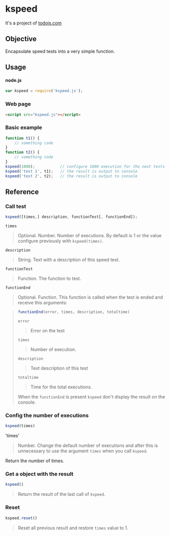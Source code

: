 # kspeed

It's a project of [todojs.com](http://www.todojs.com)

## Objective

Encapsulate speed tests into a very simple function.

## Usage

#### node.js

```js
var kspeed = require('kspeed.js');
```

### Web page

```html
<script src="kspeed.js"></script>
```

### Basic example

```js
function t1() {
	// something code
}
function t2() {
	// something code
}
kspeed(1000);           // configure 1000 execution for the next tests
kspeed('test 1', t1);   // the result is output to console
kspeed('test 2', t2);   // the result is output to console
```


## Reference

### Call test

```js
kspeed([times,] description, functionTest[, functionEnd]);
```

`times`

> Optional. Number. Number of executions. By default is 1 or the value configure previously with `kspeed(times)`.

`description`

> String. Text with a description of this speed test.

`functionTest`

> Function. The function to test.

`functionEnd`

> Optional. Function. This function is called when the test is ended and receive this arguments:

> ```js
> functionEnd(error, times, description, totaltime)
> ```
>
> `error`
> >
> > Error on the test
>
> `times`
>
> > Number of execution.
>
> `description`
>
> > Text description of this test
>
> `totaltime`
>
> > Time for the total executions.
> 
> When the `functionEnd` is present `kspeed` don't display the result on the console.

### Config the number of executions

```js
kspeed(times)
```

'times'

> Number. Change the default number of executions and after this is unnecessary to use the argument `times` when you call `kspeed`.

Return the number of times.

### Get a object with the result

```js
kspeed()
```

> Return the result of the last call of `kspeed`. 

### Reset

```js
kspeed.reset()
```

> Reset all previous result and restore `times` value to 1. 
  
